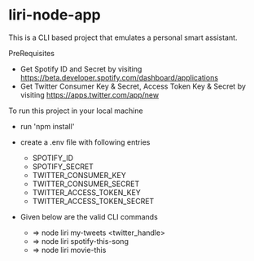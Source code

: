 # liri-node-app

This is a CLI based project that emulates a personal smart assistant. 

PreRequisites

* Get Spotify ID and Secret by visiting https://beta.developer.spotify.com/dashboard/applications
* Get Twitter Consumer Key & Secret, Access Token Key & Secret by visiting https://apps.twitter.com/app/new 

To run this project in your local machine

* run 'npm install'
* create a .env file with following entries
    * SPOTIFY_ID
    * SPOTIFY_SECRET
    * TWITTER_CONSUMER_KEY
    * TWITTER_CONSUMER_SECRET
    * TWITTER_ACCESS_TOKEN_KEY
    * TWITTER_ACCESS_TOKEN_SECRET




 * Given below are the valid CLI commands

    *   => node liri my-tweets <twitter_handle>
    *   => node liri spotify-this-song <song name>
    *   => node liri movie-this <movie name>
